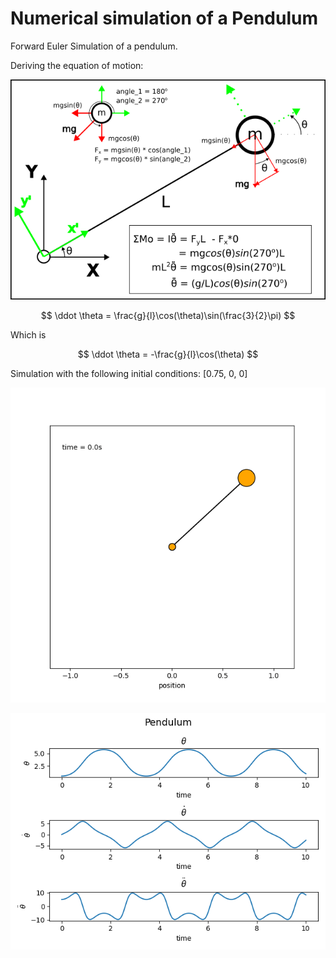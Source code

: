 # Numerical simulation of a Pendulum

Forward Euler Simulation of a pendulum. 

Deriving the equation of motion:
<p align="center" >
    <img src="misc/pendulum.png"/>
</p>

$$
\ddot \theta = \frac{g}{l}\cos(\theta)\sin(\frac{3}{2}\pi)
$$

Which is

$$
\ddot \theta = -\frac{g}{l}\cos(\theta)
$$

Simulation with the following initial conditions: [0.75, 0, 0]
<p align="center">
    <img src="misc/pendulum.gif"/>
</p>

<p align="center">
    <img src="misc/pendulum_plot.png"/>
</p>